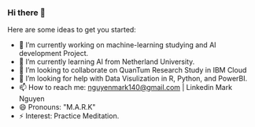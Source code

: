### Hi there 👋

Here are some ideas to get you started:

- 🔭 I’m currently working on machine-learning studying and AI development Project. 
- 🌱 I’m currently learning AI from Netherland University. 
- 👯 I’m looking to collaborate on QuanTum Research Study in IBM Cloud
- 🤔 I’m looking for help with Data Visulization in R, Python, and PowerBI. 
- 📫 How to reach me: nguyenmark140@gmail.com | Linkedin Mark Nguyen
- 😄 Pronouns: "M.A.R.K" 
- ⚡ Interest: Practice Meditation. 

<!--
**MarkRichers/MarkRichers** is a ✨ _special_ ✨ repository because its `README.md` (this file) appears on your GitHub profile.
-->
